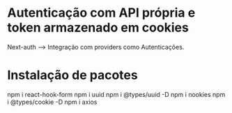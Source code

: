 # Autenticação com API própria e token armazenado em cookies
Next-auth --> Integração com providers como Autenticações.


# Instalação de pacotes
npm i react-hook-form
npm i uuid
npm i @types/uuid -D
npm i nookies
npm i @types/cookie -D
npm i axios